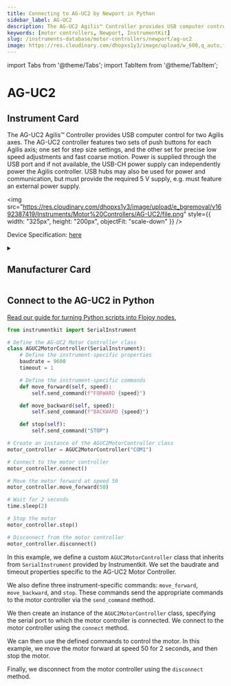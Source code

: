 ```yaml
---
title: Connecting to AG-UC2 by Newport in Python
sidebar_label: AG-UC2
description: The AG-UC2 Agilis™ Controller provides USB computer control for two Agilis axes. The AG-UC2 controller features two sets of push buttons for each Agilis axis; one set for step size settings, and the other set for precise low speed adjustments and fast coarse motion. Power is supplied through the USB port and if not available, the USB-CH power supply can independently power the Agilis controller. USB hubs may also be used for power and communication, but must provide the required 5 V supply, e.g. must feature an external power supply.
keywords: [motor controllers, Newport, InstrumentKit]
slug: /instruments-database/motor-controllers/newport/ag-uc2
image: https://res.cloudinary.com/dhopxs1y3/image/upload/w_600,q_auto,f_auto/e_bgremoval/v1692387419/Instruments/Motor%20Controllers/AG-UC2/file.jpg
---
```


import Tabs from '@theme/Tabs';
import TabItem from '@theme/TabItem';

# AG-UC2

## Instrument Card

<div className="flex">

<div>

The AG-UC2 Agilis™ Controller provides USB computer control for two Agilis axes. The AG-UC2 controller features two sets of push buttons for each Agilis axis; one set for step size settings, and the other set for precise low speed adjustments and fast coarse motion. Power is supplied through the USB port and if not available, the USB-CH power supply can independently power the Agilis controller. USB hubs may also be used for power and communication, but must provide the required 5 V supply, e.g. must feature an external power supply.

</div>

<img src="https://res.cloudinary.com/dhopxs1y3/image/upload/e_bgremoval/v1692387419/Instruments/Motor%20Controllers/AG-UC2/file.png" style={{ width: "325px", height: "200px", objectFit: "scale-down" }} />

</div>

<div className="flex text-center">

<p>Device Specification: <a target="\_blank" href="/instruments-database/all-instruments/">here</a></p>

</div>

<details style={{ marginTop: "15px"}}>
<summary><h2>Manufacturer Card</h2></summary>

<img src="https://res.cloudinary.com/dhopxs1y3/image/upload/v1692806178/Instruments/Vendor%20Logos/Newport.png" style={{ width: "100%", height: "170px",objectFit: "scale-down" }} />

Newport provides a wide range of photonics technology and products designed to enhance the capabilities and productivity of our customers' applications.

<ul>
  <li>Headquarters: Irvine, California, United States</li>
  <li>Yearly Revenue (millions, USD): 3500.0</li>
  <li>Vendor Website: <a href="https://www.newport.com/">here</a></li>
</ul>
</details>

## Connect to the AG-UC2 in Python

[Read our guide for turning Python scripts into Flojoy nodes.](https://docs.flojoy.ai/custom-nodes/creating-custom-node/)
<Tabs>
<TabItem value="InstrumentKit" label="InstrumentKit">


```python
from instrumentkit import SerialInstrument

# Define the AG-UC2 Motor Controller class
class AGUC2MotorController(SerialInstrument):
    # Define the instrument-specific properties
    baudrate = 9600
    timeout = 1

    # Define the instrument-specific commands
    def move_forward(self, speed):
        self.send_command(f"FORWARD {speed}")

    def move_backward(self, speed):
        self.send_command(f"BACKWARD {speed}")

    def stop(self):
        self.send_command("STOP")

# Create an instance of the AGUC2MotorController class
motor_controller = AGUC2MotorController("COM1")

# Connect to the motor controller
motor_controller.connect()

# Move the motor forward at speed 50
motor_controller.move_forward(50)

# Wait for 2 seconds
time.sleep(2)

# Stop the motor
motor_controller.stop()

# Disconnect from the motor controller
motor_controller.disconnect()
```

In this example, we define a custom `AGUC2MotorController` class that inherits from `SerialInstrument` provided by Instrumentkit. We set the baudrate and timeout properties specific to the AG-UC2 Motor Controller.

We also define three instrument-specific commands: `move_forward`, `move_backward`, and `stop`. These commands send the appropriate commands to the motor controller via the `send_command` method.

We then create an instance of the `AGUC2MotorController` class, specifying the serial port to which the motor controller is connected. We connect to the motor controller using the `connect` method.

We can then use the defined commands to control the motor. In this example, we move the motor forward at speed 50 for 2 seconds, and then stop the motor.

Finally, we disconnect from the motor controller using the `disconnect` method.

</TabItem>
</Tabs>
